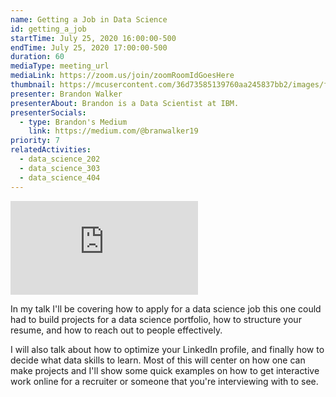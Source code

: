 ```yaml
---
name: Getting a Job in Data Science
id: getting_a_job
startTime: July 25, 2020 16:00:00-500
endTime: July 25, 2020 17:00:00-500
duration: 60
mediaType: meeting_url
mediaLink: https://zoom.us/join/zoomRoomIdGoesHere
thumbnail: https://mcusercontent.com/36d73585139760aa245837bb2/images/f66d470d-73bd-4471-965c-f65f40087e19.jpeg
presenter: Brandon Walker
presenterAbout: Brandon is a Data Scientist at IBM.
presenterSocials:
  - type: Brandon's Medium
    link: https://medium.com/@branwalker19
priority: 7
relatedActivities:
  - data_science_202
  - data_science_303
  - data_science_404
---
```

<div class="embed-responsive embed-responsive-16by9 mb-3">
<iframe src="https://www.youtube.com/embed/X5kTfI5cuy8" frameBorder="0" allowfullscreen></iframe>
</div>

In my talk I'll be covering how to apply for a data science job this one could had to build projects for a data science portfolio, how to structure your resume, and how to reach out to people effectively.

I will also talk about how to optimize your LinkedIn profile, and finally how to decide what data skills to learn. Most of this will center on how one can make projects and I'll show some quick examples on how to get interactive work online for a recruiter or someone that you're interviewing with to see.